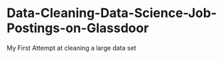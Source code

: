 # Data-Cleaning-Data-Science-Job-Postings-on-Glassdoor
My First Attempt at cleaning a large data set
